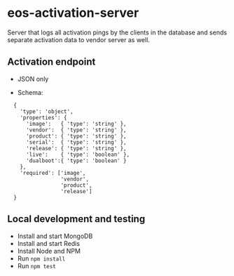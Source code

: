 # eos-activation-server

Server that logs all activation pings by the clients in the database and sends separate activation data to vendor server as well.

## Activation endpoint

- JSON only

- Schema:
```
  {
    'type': 'object',
    'properties': {
      'image':   { 'type': 'string' },
      'vendor':  { 'type': 'string' },
      'product': { 'type': 'string' },
      'serial':  { 'type': 'string' },
      'release': { 'type': 'string' },
      'live':    { 'type': 'boolean' },
      'dualboot':{ 'type': 'boolean' }
    },
    'required': ['image',
                 'vendor',
                 'product',
                 'release']
  }

```

## Local development and testing

* Install and start MongoDB
* Install and start Redis
* Install Node and NPM
* Run `npm install`
* Run `npm test`
